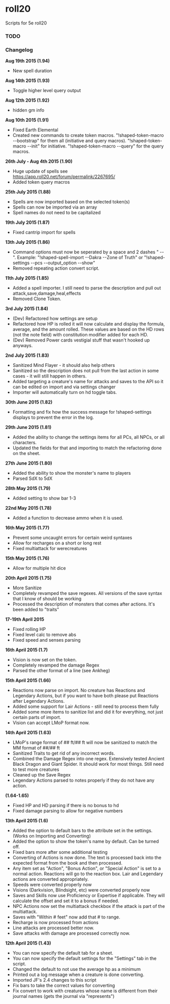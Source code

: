 # roll20
Scripts for 5e roll20

### TODO

### Changelog

**Aug 19th 2015 (1.94)**

* New spell duration

**Aug 14th 2015 (1.93)**

* Toggle higher level query output

**Aug 12th 2015 (1.92)**

* hidden gm info

**Aug 10th 2015 (1.91)**

* Fixed Earth Elemental
* Created new commands to create token macros. "!shaped-token-macro --bootstrap" for them all (initiative and query macros). "!shaped-token-macro --init" for initiative. "!shaped-token-macro --query" for the query macros.

**26th July - Aug 4th 2015 (1.90)**

* Huge update of spells see https://app.roll20.net/forum/permalink/2267695/
* Added token query macros

**25th July 2015 (1.88)**

* Spells are now imported based on the selected token(s)
* Spells can now be imported via an array
* Spell names do not need to be capitalized

**19th July 2015 (1.87)**

* Fixed cantrip import for spells

**13th July 2015 (1.86)**

* Command options must now be seperated by a space and 2 dashes " --". Example: "!shaped-spell-import --Dakra --Zone of Truth" or "!shaped-settings --pcs --output_option --show"
* Removed repeating action convert script.

**11th July 2015 (1.85)**

* Added a spell importer. I still need to parse the description and pull out attack,save,damage,heal,effects
* Removed Clone Token.

**3rd July 2015 (1.84)**

* (Dev) Refactored how settings are setup
* Refactored how HP is rolled it will now calculate and display the formula, average, and the amount rolled. These values are based on the HD rows (not the note field) with constitution modifier added for each HD.
* (Dev) Removed Power cards vestigial stuff that wasn't hooked up anyways.


**2nd July 2015 (1.83)**

* Sanitized Mind Flayer - it should also help others
* Sanitized so the description does not pull from the last action in some cases - it will still happen in others.
* Added targeting a creature's name for attacks and saves to the API so it can be edited on import and via settings changer
* Importer will automatically turn on hd toggle tabs.

**30th June 2015 (1.82)**

* Formatting and fix how the success message for !shaped-settings displays to prevent the error in the log.

**29th June 2015 (1.81)**

* Added the ability to change the settings items for all PCs, all NPCs, or all characters.
* Updated the fields for that and importing to match the refactoring done on the sheet.

**27th June 2015 (1.80)**

* Added the ability to show the monster's name to players
* Parsed SdX to 5dX

**28th May 2015 (1.79)**

* Added setting to show bar 1-3

**22nd May 2015 (1.78)**

* Added a function to decrease ammo when it is used.

**16th May 2015 (1.77)**

* Prevent some uncaught errors for certain weird syntaxes
* Allow for recharges on a short or long rest
* Fixed multiattack for werecreatures

**15th May 2015 (1.76)**

* Allow for multiple hit dice

**20th April 2015 (1.75)**

* More Sanitize
* Completely revamped the save regexes. All versions of the save syntax that I know of should be working
* Processed the description of monsters that comes after actions. It's been added to "traits"


**17-19th April 2015**

* Fixed rolling HP
* Fixed level calc to remove abs
* Fixed speed and senses parsing


**16th April 2015 (1.7)**

* Vision is now set on the token.
* Completely revamped the damage Regex
* Parsed the other format of a line (see Ankheg)

**15th April 2015 (1.66)**

* Reactions now parse on import. No creature has Reactions and Legendary Actions, but if you want to have both please put Reactions after Legendary Actions.
* Added some support for Lair Actions - still need to process them fully
* Added some more items to sanitize list and did it for everything, not just certain parts of import.
* Vision can accept LMoP format now.

**14th April 2015 (1.63)**

* LMoP's range format of ## ft/## ft will now be sanitized to match the MM format of ##/## ft
* Sanitized Traits to get rid of any incorrect words.
* Combined the Damage Regex into one regex. Extensively tested Ancient Black Dragon and Giant Spider. It should work for most things. Still need to test more creatures
* Cleaned up the Save Regex
* Legendary Actions parsed to notes properly if they do not have any action.

**(1.64-1.65)**

* Fixed HP and HD parsing if there is no bonus to hd
* Fixed damage parsing to allow for negative numbers


**13th April 2015 (1.6)**

* Added the option to default bars to the attribute set in the settings. (Works on Importing and Converting)
* Added the option to show the token's name by default. Can be turned off.
* Fixed bars more after some additional testing
* Converting of Actions is now done. The text is processed back into the expected format from the book and then processed.
* Any item set as "Action", "Bonus Action", or "Special Action" is set to a normal action. Reactions will go to the reaction box. Lair and Legendary actions are converted appropriately.
* Speeds were converted properly now
* Visions (Darkvision, Blindsight, etc) were converted properly now
* Saves and Skills now use Proficiency or Expertise if applicable. They will calculate the offset and set it to a bonus if needed.
* NPC Actions now set the multiattack checkbox if the attack is part of the multiattack.
* Saves with "Within # feet" now add that # to range.
* Recharge is now processed from actions
* Line attacks are processed better now.
* Save attacks with damage are processed correctly now.


**12th April 2015 (1.43)**

* You can now specify the default tab for a sheet.
* You can now specify the default settings for the "Settings" tab in the script.
* Changed the default to not use the average hp as a minimum
* Printed out a log message when a creature is done converting.
* Imported JF's 2.4 changes to this script
* Fix bars to take the correct values for converting
* Fix convert to work with creatures whose name is different from their journal names (gets the journal via "represents")